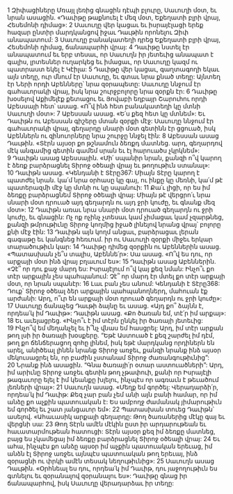 1 Զիփացիները Մռայլ լեռից գնացին դէպի բլուրը, Սաւուղի մօտ, եւ նրան ասացին. «Դաւիթը թաքնուել է մեզ մօտ, Եքեղատի բլրի վրայ, Հեսեմոնի դիմաց»: 2 Սաւուղը վեր կացաւ եւ իսրայէլացի երեք հազար ընտիր մարդկանցով իջաւ Դաւթին որոնելու Զիփ անապատում: 3 Սաւուղը բանակատեղի դրեց Եքեղատի բլրի վրայ, Հեսեմոնի դիմաց, ճանապարհի վրայ: 4 Դաւիթը նստել էր անապատում եւ երբ տեսաւ, որ Սաւուղն իր յետեւից անապատ է գալիս, լրտեսներ ուղարկեց եւ իմացաւ, որ Սաւուղը կազմ ու պատրաստ եկել է Կէիլա:
5 Դաւիթը վեր կացաւ, գաղտագողի եկաւ այն տեղը, ուր մնում էր Սաւուղը, եւ գտաւ նրա քնած տեղը: Այնտեղ էր Ների որդի Աբենները՝ նրա զօրապետը: Սաւուղը ննջում էր գահաւորակի վրայ, իսկ նրա շուրջբոլորը նրա զօրքն էր: 6 Դաւիթը խօսելով Աքիմելէք քետացու եւ Յովաբի եղբայր Շարուհու որդի Աբեսսայի հետ՝ ասաց. «Ո՞վ ինձ հետ բանակատեղի կը մտնի Սաւուղի մօտ»: 7 Աբեսսան ասաց. «Ե՛ս քեզ հետ կը մտնեմ»: Եւ Դաւիթն ու Աբեսսան գիշերը մտան զօրքի մէջ: Սաւուղը ննջում էր գահաւորակի վրայ, գեղարդը սնարի մօտ գետինն էր ցցուած, իսկ Աբեններն ու զինուորները նրա շուրջը ննջել էին: 8 Աբեսսան ասաց Դաւթին. «Տէրն այսօր քո թշնամուն ձեռքդ մատնեց. արդ, գեղարդով մէկ անգամից գետին գամեմ սրան եւ էլ հարուածս չկրկնեմ»: 9 Դաւիթն ասաց Աբեսսային. «Մի՛ սպանիր նրան, քանզի ո՞վ կարող է ձեռք բարձրացնել Տիրոջ օծեալի վրայ եւ թողութիւն ստանալ»: 10 Դաւիթն ասաց. «Կենդանի է Տէրը367: Միայն Տէրը կարող է պատժել նրան. կա՛մ նրա օրհասը կը գայ, ու ինքը կը մեռնի, կա՛մ թէ պատերազմի մէջ կը մտնի ու կը սպանուի: 11 Քա՛ւ լիցի, որ ես իմ ձեռքը բարձրացնեմ Տիրոջ օծեալի վրայ: Միայն թէ վերցրո՛ւ նրա սնարի մօտ դրուած այդ գեղարդն ու այդ ջրի կուժը, եւ գնանք մեզ մօտ»: 12 Դաւիթն առաւ նրա սնարի մօտ դրուած գեղարդն ու ջրի կուժը, եւ գնացին: Ոչ ոք ոչինչ չտեսաւ կամ չիմացաւ կամ չզարթնեց, քանզի թմրութիւնը Տիրոջ կողմից իջած լինելով նրանց վրայ՝ բոլորը քնի մէջ էին:
13 Դաւիթն այն կողմ անցաւ, բարձրացաւ լերան գագաթը եւ կանգնեց հեռւում. իր ու Սաւուղի զօրքի միջեւ երկար տարածութիւն կար: 14 Դաւիթը դիմեց զօրքին ու Աբեններին ասաց. «Պատասխան չե՞ս տալիս, Աբեննե՛ր»: Սա ասաց. «Ո՞վ ես դու, որ արքայի մօտ ինձ վրայ բղաւում ես»: 15 Դաւիթն ասաց Աբեններին. «Չէ՞ որ դու քաջ մարդ ես: Իսրայէլում ո՞վ կայ քեզ նման: Ինչո՞ւ քո տէր արքային չես պահպանում: Չէ՞ որ մարդ էր մտել քո տէր արքայի մօտ, որ նրան սպանէր: 16 Լաւ բան չես անում: Կենդանի է Տէրը368: Դուք՝ Տիրոջ օծեալ ձեր արքային պահպանողներդ, մահուան էք արժանի: Արդ, ո՞ւր են արքայի մօտ դրուած գեղարդն ու ջրի կուժը»: 17 Սաւուղը ճանաչեց Դաւթի ձայնը եւ ասաց. «Այդ քո՞ ձայնն է, որդեա՛կ իմ Դաւիթ»: Դաւիթն ասաց. «Քո ծառան եմ, տէ՛ր իմ արքայ»: 18 Եւ աւելացրեց. «Ինչո՞ւ է իմ տէրն ընկել իր ծառայի յետեւից: 19 Ինչո՞վ եմ մեղանչել եւ ի՞նչ վնաս եմ հասցրել: Արդ, իմ տէր արքան թող լսի իր ծառայի խօսքերը. “Եթէ Աստուած է քեզ շարժել իմ դէմ, թող քո ճենճերացող զոհը լինեմ, իսկ եթէ մարդկանց որդիներն են արել, անիծեալ լինեն նրանք Տիրոջ առջեւ, քանզի նրանք ինձ այսօր մեկուսացրել են, որ բաժին չստանամ Տիրոջ ժառանգութիւնից”: 20 Նրանք ինձ ասացին. “Գնա ծառայի՛ր օտար աստուածների”: Արդ, իմ արիւնը Տիրոջ առջեւ գետին թող չթափուի, քանի որ Իսրայէլի թագաւորը ելել է իմ կեանքը խլելու, ինչպէս որ ագռաւն է թեւածում լեռների վրայ»:
21 Սաւուղն ասաց. «Մեղք եմ գործել: Վերադարձի՛ր, որդեա՛կ իմ Դաւիթ: Քեզ չար բան չեմ անի այն բանի համար, որ իմ անձը քո աչքին պատուական է: Ես ամբողջ ժամանակ յիմարութիւն եմ գործել եւ շատ յանցաւոր եմ»: 22 Պատասխան տուեց Դաւիթն՝ ասելով. «Ահաւասիկ արքայի գեղարդը: Թող ծառաներից մէկը գայ եւ վերցնի սա: 23 Թող Տէրն ամէն մէկին ըստ իր արդարութեան եւ հաւատարմութեան հատուցի: Տէրն այսօր քեզ իմ ձեռքը մատնեց, բայց ես չկամեցայ իմ ձեռքը բարձրացնել Տիրոջ օծեալի վրայ: 24 Եւ ահա, ինչպէս քո անձը այսօր իմ աչքին պատուական երեւաց, իմ անձն էլ Տիրոջ առջեւ այնպէս պատուական թող երեւայ, ինձ զօրացնի ու փրկի ամէն տեսակ նեղութիւնից»: 25 Սաւուղն ասաց Դաւթին. «Օրհնեալ ես դու, որդեա՛կ իմ Դաւիթ, դու յաջողութիւն ես գտնելու եւ զօրանալով զօրանալու ես»:
Դաւիթը գնաց իր ճանապարհով, իսկ Սաւուղը վերադարձաւ իր տեղը:
